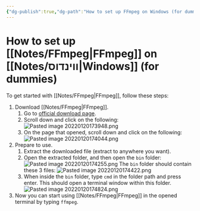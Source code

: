 ```yaml
---
{"dg-publish":true,"dg-path":"How to set up FFmpeg on Windows (for dummies).md","permalink":"/how-to-set-up-f-fmpeg-on-windows-for-dummies/"}
---
```




# How to set up [[Notes/FFmpeg\|FFmpeg]] on [[Notes/ווינדוס\|Windows]] (for dummies)
To get started with [[Notes/FFmpeg\|FFmpeg]], follow these steps:
1. Download [[Notes/FFmpeg\|FFmpeg]].
	1. Go to [official download page](https://www.ffmpeg.org/download.html).
	2. Scroll down and click on the following: ![Pasted image 20220120173948.png](/img/user/Assets/Pasted%20image%2020220120173948.png)
	3. On the page that opened, scroll down and click on the following: ![Pasted image 20220120174044.png](/img/user/Assets/Pasted%20image%2020220120174044.png)
2. Prepare to use.
	1. Extract the downloaded file (extract to anywhere you want).
	2. Open the extracted folder, and then open the `bin` folder: ![Pasted image 20220120174255.png](/img/user/Assets/Pasted%20image%2020220120174255.png) The `bin` folder should contain these 3 files: ![Pasted image 20220120174422.png](/img/user/Assets/Pasted%20image%2020220120174422.png)
	3. When inside the `bin` folder, type `cmd` in the folder path and press enter. This should open a terminal window within this folder.![Pasted image 20220120174824.png](/img/user/Assets/Pasted%20image%2020220120174824.png)
3. Now you can start using [[Notes/FFmpeg\|FFmpeg]] in the opened terminal by typing `ffmpeg`.
